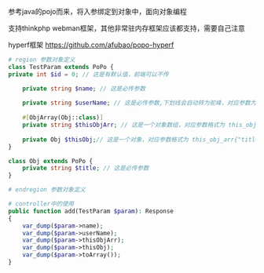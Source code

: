 参考java的pojo而来，将入参绑定到对象中，面向对象编程

支持thinkphp webman框架，其他非常驻内存框架应该都支持，需要自己注意

hyperf框架 https://github.com/afubao/popo-hyperf

```php
# region 参数对象定义
class TestParam extends PoPo {
private int $id = 0; // 这是有默认值，前端可以不传

    private string $name; // 这是必传参数
    
    private string $userName; // 这是必传参数,下划线会自动转为驼峰，对应参数为user_name
    
    #[ObjArray(Obj::class)]
    private string $thisObjArr; // 这是一个对象数组，对应参数格式为 this_obj_arr{[{"title":"这是标题"},{"title":"这是标题"}]}
    
    private Obj $thisObj;// 这是一个对象，对应参数格式为 this_obj_arr{"title":"这是标题"}
}

class Obj extends PoPo {
    private string $title; // 这是必传参数
}

# endregion 参数对象定义

# controller中的使用
public function add(TestParam $param): Response
{
    var_dump($param->name);
    var_dump($param->userName);
    var_dump($param->thisObjArr);
    var_dump($param->thisObj);
    var_dump($param->toArray());
}

```